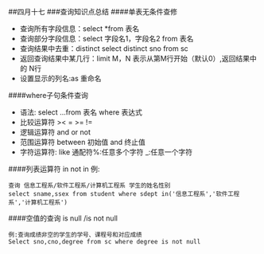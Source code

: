 ##四月十七 
###查询知识点总结 
####单表无条件查修
 - 查询所有字段信息：select *from 表名
 - 查询部分字段信息：select 字段名1，字段名2 from 表名
 - 查询结果中去重：distinct
  select distinct sno from sc
 - 返回查询结果中某几行：limit M，N 表示从第M行开始（默认0）,返回结果中的 N行
 - 设置显示的列名:as 重命名

####where子句条件查询
 - 语法: select ...from 表名 where 表达式
 - 比较运算符 >< = >= !=
 - 逻辑运算符 and or not
 - 范围运算符 between 初始值 and 终止值
 - 字符运算符: like
   通配符%:任意多个字符 _:任意一个字符  

####列表运算符 in not in
例:
```
查询 信息工程系/软件工程系/计算机工程系 学生的姓名性别
select sname,ssex from student where sdept in('信息工程系','软件工程系','计算机工程系')
```
####空值的查询 is null /is not null
```
例:查询成绩非空的学生的学号、课程号和对应成绩
Select sno,cno,degree from sc where degree is not null
```